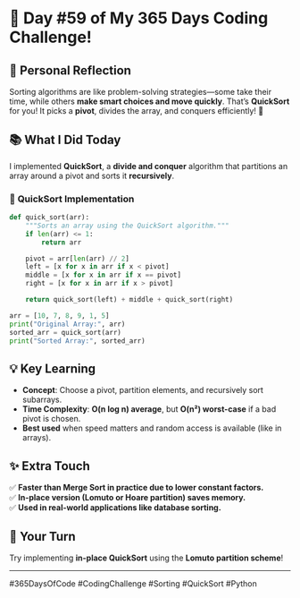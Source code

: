 # 🎯 Day #59 of My 365 Days Coding Challenge!  

## 💭 Personal Reflection  
Sorting algorithms are like problem-solving strategies—some take their time, while others **make smart choices and move quickly**. That’s **QuickSort** for you! It picks a **pivot**, divides the array, and conquers efficiently! 🚀  

## 📚 What I Did Today  
I implemented **QuickSort**, a **divide and conquer** algorithm that partitions an array around a pivot and sorts it **recursively**.  

### 📝 **QuickSort Implementation**  

```python
def quick_sort(arr):
    """Sorts an array using the QuickSort algorithm."""
    if len(arr) <= 1:
        return arr 

    pivot = arr[len(arr) // 2]  
    left = [x for x in arr if x < pivot]  
    middle = [x for x in arr if x == pivot]  
    right = [x for x in arr if x > pivot] 

    return quick_sort(left) + middle + quick_sort(right)  

arr = [10, 7, 8, 9, 1, 5]
print("Original Array:", arr)
sorted_arr = quick_sort(arr)
print("Sorted Array:", sorted_arr)
```

## 💡 Key Learning  
- **Concept**: Choose a pivot, partition elements, and recursively sort subarrays.  
- **Time Complexity**: **O(n log n) average**, but **O(n²) worst-case** if a bad pivot is chosen.  
- **Best used** when speed matters and random access is available (like in arrays).  

## ✨ Extra Touch  
✅ **Faster than Merge Sort in practice due to lower constant factors.**  
✅ **In-place version (Lomuto or Hoare partition) saves memory.**  
✅ **Used in real-world applications like database sorting.**  

## 🚀 Your Turn  
Try implementing **in-place QuickSort** using the **Lomuto partition scheme**!  

---

#365DaysOfCode #CodingChallenge #Sorting #QuickSort #Python  

